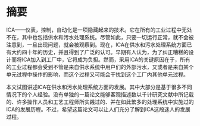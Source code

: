 # 摘要
ICA——仪表，控制，自动化是一项隐藏起来的技术。它在所有的工业过程中无处不在，其中也包括供水和污水处理系统。尽管如此，只要一切运行正常，就不会被注意到，一旦出现问题，就会被观察到。现在，ICA在供水和污水处理系统方面已有大约四十年的历史，并且得到了广泛的认可。早期有人认为，为了纠正糟糕的设计而将ICA加入到工厂中，它将成为负担。然而，采用ICA的关键原因在于，所有的工业过程都会受到不管是来自供水系统中用户们的外部污水，又或者是来自某个单元过程中操作的影响，而这个过程又可能会干扰到这个工厂内其他单元过程。

本文试图讲述ICA在供水和污水处理系统方面的发展。其中大部分是基于很多不同情况下的个人经验。没有单独的一篇论文能够客观描述数以千计研究文献中所记载的、许多操作人员和工艺工程师所实践过的、并在如此繁多的处理系统中实施过的ICA的发展历程。不过，希望这篇论文可以让人们充分了解到ICA这段迷人的发展过程。
